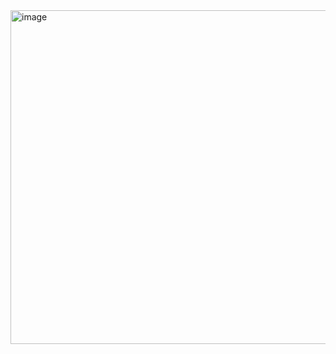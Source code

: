 <img width="534" alt="image" src="https://github.com/yurisaprilian/BASIS-DATA/assets/160213851/bcf70fc8-004b-4c88-8e2d-ee6e4e23c17c">

